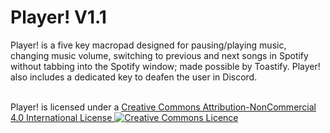 # Player! V1.1

Player! is a five key macropad designed for pausing/playing music, changing music volume, switching to previous and next songs in Spotify without tabbing into the Spotify window; made possible by Toastify. Player! also includes a dedicated key to deafen the user in Discord.

<br />Player! is licensed under a <a rel="license" href="http://creativecommons.org/licenses/by-nc/4.0/">Creative Commons Attribution-NonCommercial 4.0 International License </a><a rel="license" href="http://creativecommons.org/licenses/by-nc/4.0/"><img alt="Creative Commons Licence" style="border-width:0" src="https://i.creativecommons.org/l/by-nc/4.0/88x31.png" /></a>
